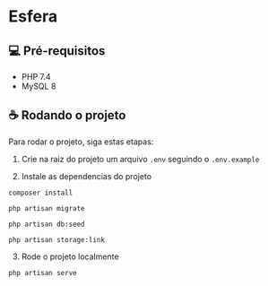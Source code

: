 # Esfera

## 💻 Pré-requisitos

* PHP 7.4
* MySQL 8

## ☕ Rodando o projeto

Para rodar o projeto, siga estas etapas:

1. Crie na raiz do projeto um arquivo `.env` seguindo o `.env.example`

2. Instale as dependencias do projeto
```
composer install
```
```
php artisan migrate
```
```
php artisan db:seed
```
```
php artisan storage:link
```
3. Rode o projeto localmente
```
php artisan serve
```